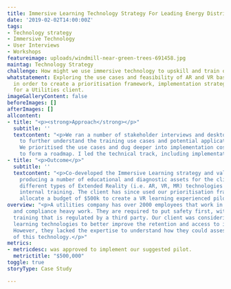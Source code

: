 ```yaml
---
title: Immersive Learning Technology Strategy For Leading Energy Distributor
date: '2019-02-02T14:00:00Z'
tags:
- Technology strategy
- Immersive Technology
- User Interviews
- Workshops
featureimage: uploads/windmill-near-green-trees-691458.jpg
maintag: Technology Strategy
challenge: How might we use immersive technology to upskill and train our employees?
whatstatement: Exploring the use cases and feasibility of AR and VR based training,
  in order to create a prioritisation framework, implementation strategy and roadmap
  for a Utilities client.
imageGalleryContent: false
beforeImages: []
afterImages: []
allcontent:
- title: "<p><strong>Approach</strong></p>"
  subtitle: ''
  textcontent: "<p>We ran a number of stakeholder interviews and desktop research
    to further understand the training use cases and potential applications with technology.
    We prioritised the use cases and dug deeper into implementation costs in order
    to form a roadmap. I led the technical track, including implementation research.</p>"
- title: "<p>Outcome</p>"
  subtitle: ''
  textcontent: "<p>Co-developed the Immersive Learning strategy and validation framework,
    producing a number of educational and diagnostic assets for the client to assess
    different types of Extended Reality (i.e. AR, VR, MR) technologies to use in their
    internal training. The client has since used our prioritisation framework to successfully
    allocate a budget of $500k to create a VR learning experienced pilot.</p><p><br></p>"
overview: "<p>A utilities company has over 2000 employees that work in highly specialised
  and compliance heavy work. They are required to put safety first, with compliance
  training that is regulated by a third party. Our client was considering using immersive
  learning technologies to better improve the retention and access to important knowledge.
  However, they lacked the expertise to understand how they could assess the suitability
  of this technology.</p>"
metrics:
- metricdesc: was approved to implement our suggested pilot.
  metrictitle: "$500,000"
toggle: true
storyType: Case Study

---
```

